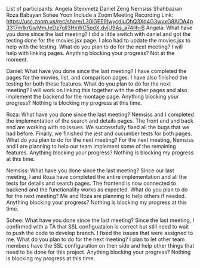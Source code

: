 List of participants: 
Angela Steinmetz 
Daniel Zeng 
Nemsiss Shahbazian
Roza Babayan 
Sohee Yoon 
Include a Zoom Meeting Recording Link: https://usc.zoom.us/rec/share/L30lGEE9IwycdluOhQ3Xd4G3wvxG8AiDA4p3317m1krGwMmJeDz7gll3HxWC5pdX.dvjU9As_a74ilh-B
Angela: 
What have you done since the last meeting?
I did a little switch with daniel and got the testing done for the movies.jsx page. I also had to update the movies.jsx to help with the testing.
What do you plan to do for the next meeting? 
I will help with linking pages.
Anything blocking your progress? Not at the moment.


Daniel: 
What have you done since the last meeting? 
I have completed the pages for the movies, list, and comparison pages. I have also finished the testing for both these features.
What do you plan to do for the next meeting? 
I will work on linking this together with the other pages and also implement the backend for the montage page.
Anything blocking your progress? 
Nothing is blocking my progress at this time.


Roza:
What have you done since the last meeting? 
Nemsiss and I completed the implementation of the search and details pages. The front end and back end are working with no issues. We successfully fixed all the bugs that we had before. Finally, we finished the jest and cucumber tests for both pages.
What do you plan to do for the next meeting? 
For the next meeting, Nemsiss and I are planning to help our team implement some of the remaining features.
Anything blocking your progress? Nothing is blocking my progress at this time.


Nemsiss:
 What have you done since the last meeting?
Since our last meeting, I and Roza have completed the entire implementation and all the tests for details and search pages. The frontend is now connected to backend and the functionality works as expected.
What do you plan to do for the next meeting?
 Me and Roza are planning to help others if needed.
Anything blocking your progress? Nothing is blocking my progress at this time.


Sohee: 
What have you done since the last meeting? 
Since the last meeting, I confirmed with a TA that SSL configuataion is correct but still need to wait to push the code to develop branch. I fixed the issues that were assigned to me. 
What do you plan to do for the next meeting? 
I plan to let other team members have the SSL configuration on their side and help other things that need to be done for this project. 
Anything blocking your progress? 
Nothing is blocking my progress at this time.


